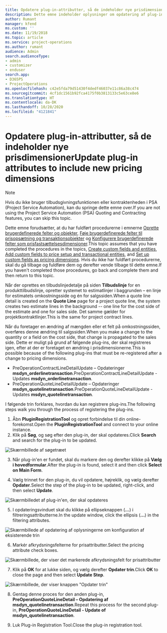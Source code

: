 ```yaml
---
title: Opdatere plug-in-attributter, så de indeholder nye prisdimensioner
description: Dette emne indeholder oplysninger om opdatering af plug-in-attributter til prisdimensioner.
author: Rumant
manager: kfend
ms.custom: ''
ms.date: 11/19/2018
ms.topic: article
ms.service: project-operations
ms.author: rumant
audience: Admin
search.audienceType:
- admin
- customizer
- enduser
search.app:
- D365PS
- ProjectOperations
ms.openlocfilehash: c42e5fda79d51430f4dedf46037e11c86a38c474
ms.sourcegitcommit: 4cf1dc1561b92fca4175f0b3813133c5e63ce8e6
ms.translationtype: HT
ms.contentlocale: da-DK
ms.lasthandoff: 10/28/2020
ms.locfileid: "4121841"
---
```

# <a name="update-plug-in-attributes-to-include-new-pricing-dimensions"></a><span data-ttu-id="9927d-103">Opdatere plug-in-attributter, så de indeholder nye prisdimensioner</span><span class="sxs-lookup"><span data-stu-id="9927d-103">Update plug-in attributes to include new pricing dimensions</span></span>

> [!NOTE]
> <span data-ttu-id="9927d-104">Hvis du ikke bruger tilbudsgivningsfunktionen eller kontraktenheden i PSA (Project Service Automation), kan du springe dette emne over.</span><span class="sxs-lookup"><span data-stu-id="9927d-104">If you are not using the Project Service Automation (PSA) Quoting and Contracting features, you can skip this topic.</span></span>

<span data-ttu-id="9927d-105">Dette emne forudsætter, at du har fuldført procedurerne i emnerne [Oprette brugerdefinerede felter og objekter](create-custom-fields-entities.md), [Føje brugerdefinerede felter til prisopsætning og transaktionsobjekter](field-references.md) og [Konfigurere brugerdefinerede felter som prisfastsættelsesdimensioner](set-up-pricing-dimensions.md).</span><span class="sxs-lookup"><span data-stu-id="9927d-105">This topic assumes that you have completed the procedures in the topics, [Create custom fields and entities](create-custom-fields-entities.md), [Add custom fields to price setup and transactional entities](field-references.md), and [Set up custom fields as pricing dimensions](set-up-pricing-dimensions.md).</span></span> <span data-ttu-id="9927d-106">Hvis du ikke har fuldført procedurerne, skal du gå tilbage og fuldføre dem og derefter vende tilbage til dette emne.</span><span class="sxs-lookup"><span data-stu-id="9927d-106">If you haven't completed those procedures, go back and complete them and then return to this topic.</span></span>

<span data-ttu-id="9927d-107">Når der oprettes en tilbudslinjedetalje på siden **Tilbudslinje** for en produkttilbudslinje, opretter systemet to estimatlinjer i baggrunden – en linje for estimatets omkostningsside og én for salgssiden.</span><span class="sxs-lookup"><span data-stu-id="9927d-107">When a quote line detail is created on the **Quote Line** page for a project quote line, the system creates two estimate lines in the background -- one line for the cost side of the estimate and one for sales side.</span></span> <span data-ttu-id="9927d-108">Det samme gælder for projektkontraktlinjer.</span><span class="sxs-lookup"><span data-stu-id="9927d-108">This is the same  for project contract lines.</span></span>

<span data-ttu-id="9927d-109">Når du foretager en ændring af mængden eller et felt på omkostningssiden, overføres denne ændring til salgssiden.</span><span class="sxs-lookup"><span data-stu-id="9927d-109">When you make a change to the quantity or a field on the cost side, that change is propagated to the sales side.</span></span> <span data-ttu-id="9927d-110">Dette er muligt på grund af følgende plug-ins, der skal registreres igen, efter at der er foretaget en ændring i prisdimensionerne.</span><span class="sxs-lookup"><span data-stu-id="9927d-110">This is possible because of the following plug-ins that must be re-registered after a change to pricing dimensions.</span></span>

- <span data-ttu-id="9927d-111">PreOperationContractLineDetailUpdate – Opdateringer **msdyn_orderlinetransaction**.</span><span class="sxs-lookup"><span data-stu-id="9927d-111">PreOperationContractLineDetailUpdate - Updates **msdyn_orderlinetransaction**.</span></span>
- <span data-ttu-id="9927d-112">PreOperationQuoteLineDetailUpdate – Opdateringer **msdyn_quotelinetransaction**.</span><span class="sxs-lookup"><span data-stu-id="9927d-112">PreOperationQuoteLineDetailUpdate - Updates **msdyn_quotelinetransaction**.</span></span>

<span data-ttu-id="9927d-113">I følgende trin forklares, hvordan du kan registrere plug-ins.</span><span class="sxs-lookup"><span data-stu-id="9927d-113">The following steps walk you through the process of registering the plug-ins.</span></span>

1. <span data-ttu-id="9927d-114">Åbn **PluginRegistrationTool** og opret forbindelse til din online-forekomst.</span><span class="sxs-lookup"><span data-stu-id="9927d-114">Open the **PluginRegistrationTool** and connect to your online instance.</span></span>
2. <span data-ttu-id="9927d-115">Klik på **Søg**, og søg efter den plug-in, der skal opdateres.</span><span class="sxs-lookup"><span data-stu-id="9927d-115">Click **Search** and search for the plug-in to be updated.</span></span>

 ![Skærmbillede af søgetræet](media/PRT-1.png)

3. <span data-ttu-id="9927d-117">Når plug-in'en er fundet, skal du markere den og derefter klikke på **Vælg i hovedformular**.</span><span class="sxs-lookup"><span data-stu-id="9927d-117">After the plug-in is found, select it and then click **Select on Main Form**.</span></span>

4. <span data-ttu-id="9927d-118">Vælg trinnet for den plug-in, du vil opdatere, højreklik, og vælg derefter **Opdater**.</span><span class="sxs-lookup"><span data-stu-id="9927d-118">Select the step of the plug-in to be updated, right-click, and then select **Update**.</span></span>

 ![Skærmbilledet af plug-in'en, der skal opdateres](media/PRT-2.png)
 
5. <span data-ttu-id="9927d-120">I opdateringsvinduet skal du klikke på ellipseknappen (**...**) i filtreringsattributterne.</span><span class="sxs-lookup"><span data-stu-id="9927d-120">In the update window, click the ellipsis (**...**) in the filtering attributes.</span></span>

 ![Skærmbillede af opdatering af oplysningerne om konfiguration af eksisterende trin](media/PRT-3.png)
 
6. <span data-ttu-id="9927d-122">Markér afkrydsningsfelterne for prisattributter.</span><span class="sxs-lookup"><span data-stu-id="9927d-122">Select the pricing attribute check boxes.</span></span>

 ![Skærmbillede, der viser det markerede afkrydsningsfelt for prisattributter](media/PRT-4.png)

7. <span data-ttu-id="9927d-124">Klik på **OK** for at lukke siden, og vælg derefter **Opdater trin**.</span><span class="sxs-lookup"><span data-stu-id="9927d-124">Click **OK** to close the page and then select **Update Step**.</span></span>

 ![Skærmbillede, der viser knappen "Opdater trin"](media/PRT-5.png)
 
8. <span data-ttu-id="9927d-126">Gentag denne proces for den anden plug-in, **PreOperationQuoteLineDetail – Opdatering af msdyn_quotelinetransaction**.</span><span class="sxs-lookup"><span data-stu-id="9927d-126">Repeat this process for the second plug-in, **PreOperationQuoteLineDetail - Update of msdyn_quotelinetransaction**.</span></span>

9. <span data-ttu-id="9927d-127">Luk Plug-in Registration Tool.</span><span class="sxs-lookup"><span data-stu-id="9927d-127">Close the plug-in registration tool.</span></span>

